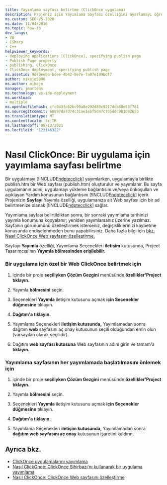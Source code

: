 ```yaml
---
title: Yayımlama sayfası belirtme (ClickOnce uygulama)
description: Projeniz için Yayımlama Sayfası özelliğini ayarlamayı öğrenin. Bu özellik, uygulamanıza web sayfası ClickOnce sağlar.
ms.custom: SEO-VS-2020
ms.date: 11/04/2016
ms.topic: how-to
dev_langs:
- VB
- CSharp
- C++
helpviewer_keywords:
- deploying applications [ClickOnce], specifying publish page
- Publish Page property
- publishing, ClickOnce
- ClickOnce deployment, specifying publish page
ms.assetid: 9d70eebb-bdee-4b42-8e7e-7a07e199bdf7
author: mikejo5000
ms.author: mikejo
manager: jmartens
ms.technology: vs-ide-deployment
ms.workload:
- multiple
ms.openlocfilehash: cfc043fc62bc99a8e292d89c9217dcb80e53f781
ms.sourcegitcommit: 68897da7d74c31ae1ebf5d47c7b5ddc9b108265b
ms.translationtype: MT
ms.contentlocale: tr-TR
ms.lasthandoff: 08/13/2021
ms.locfileid: "122146322"
---
```

# <a name="how-to-specify-a-publish-page-for-a-clickonce-application"></a>Nasıl ClickOnce: Bir uygulama için yayımlama sayfası belirtme
Bir uygulamayı [!INCLUDE[ndptecclick](../deployment/includes/ndptecclick_md.md)] yayımlarken, uygulamayla birlikte publish.htm bir Web sayfası (publish.htm) oluşturulur ve yayımlanır. Bu sayfa uygulamanın adını, uygulamayı yükleme bağlantısını ve/veya önkoşulları ve açıklayan Yardım konusunun bağlantısını [!INCLUDE[ndptecclick](../deployment/includes/ndptecclick_md.md)] içerir. Projenizin **Sayfayı** Yayımla özelliği, uygulamanıza ait Web sayfası için bir ad belirtmenize olanak [!INCLUDE[ndptecclick](../deployment/includes/ndptecclick_md.md)] sağlar.

 Yayımlama sayfası belirtildiktan sonra, bir sonraki yayımlama tarihinizi yayımla konumuna kopyalanır; yeniden yayımlarsanız üzerine yazılmaz. Sayfanın görünümünü özelleştirmek isterseniz, değişikliklerinizi kaybetme konusunda endişelenmeden bunu yapabilirsiniz. Daha fazla bilgi için [bkz. Nasıl ClickOnce Web sayfasını özelleştirme.](../deployment/how-to-customize-the-default-web-page-for-a-clickonce-application.md)

 Sayfayı **Yayımla** özelliği, Yayımlama Seçenekleri **iletişim** kutusunda,  Project Tasarımcısı'nın **Yayımla bölmesinden erişilebilir.**

### <a name="to-specify-a-custom-web-page-for-a-clickonce-application"></a>Bir uygulama için özel bir Web ClickOnce belirtmek için

1. içinde bir proje **seçiliyken Çözüm Gezgini** menüsünde **özellikler'Project** **tıklayın.**

2. Yayımla **bölmesini** seçin.

3. Seçenekleri **Yayımla** iletişim kutusunu açmak **için Seçenekler düğmesine** tıklayın.

4. **Dağıtım'a tıklayın.**

5. Yayımlama Seçenekleri **iletişim kutusunda,** Yayımlamadan sonra dağıtım **web** sayfasını aç onay kutusunun seçili olduğundan emin olun (varsayılan olarak seçilidir).

6. Dağıtım **web sayfası kutusuna** Web sayfasının adını girin ve tamam'a **tıklayın.**

### <a name="to-prevent-the-publish-page-from-launching-each-time-you-publish"></a>Yayımlama sayfasının her yayımlamada başlatılmasını önlemek için

1. içinde bir proje **seçiliyken Çözüm Gezgini** menüsünde **özellikler'Project** **tıklayın.**

2. Yayımla **bölmesini** seçin.

3. Seçenekleri **Yayımla** iletişim kutusunu açmak **için Seçenekler düğmesine** tıklayın.

4. **Dağıtım'a tıklayın.**

5. Yayımlama Seçenekleri **iletişim kutusunda,** Yayımlamadan sonra **dağıtım web sayfasını aç onay** kutusunun işaretini kaldırın.

## <a name="see-also"></a>Ayrıca bkz.
- [ClickOnce uygulamalarını yayımlama](../deployment/publishing-clickonce-applications.md)
- [Nasıl ClickOnce: ClickOnce Sihirbazı'nı kullanarak bir uygulama yayımlama](../deployment/how-to-publish-a-clickonce-application-using-the-publish-wizard.md)
- [Nasıl ClickOnce: ClickOnce Web sayfasını özelleştirme](../deployment/how-to-customize-the-default-web-page-for-a-clickonce-application.md)